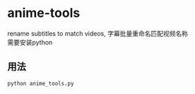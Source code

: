 # anime-tools
rename subtitles to match videos, 字幕批量重命名匹配视频名称<br>
需要安装python
## 用法
``python anime_tools.py``

